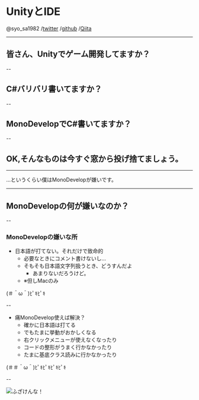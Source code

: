 # UnityとIDE

@syo_sa1982
/[twitter](twitter.com/syo_sa1982)
/[github](http://syo-sa1982.github.io/)
/[Qiita](http://qiita.com/syo-sa1982)

---

## 皆さん、Unityでゲーム開発してますか？

--

## C#バリバリ書いてますか？

--

## MonoDevelopでC#書いてますか？

--

## OK,そんなものは今すぐ窓から投げ捨てましょう。

---

…というくらい僕はMonoDevelopが嫌いです。

---

## MonoDevelopの何が嫌いなのか？

--

### MonoDevelopの嫌いな所

* 日本語が打てない。それだけで致命的
	* 必要なときにコメント書けないし…
	* そもそも日本語文字列扱うとき、どうすんだよ
		* あまりないだろうけど。
	* ※但しMacのみ  
  
(＃＾ω＾)ﾋﾟｷﾋﾟｷ

--

* 痛MonoDevelop使えば解決？
	* 確かに日本語は打てる
	* でもたまに挙動がおかしくなる
	* 右クリックメニューが使えなくなったり
	* コードの整形がうまく行かなかったり
	* たまに基底クラス読みに行かなかったり  
  
(＃＃＾ω＾)ﾋﾟｷﾋﾟｷﾋﾟｷﾋﾟｷ

--

![ふざけんな！](images/122906186885d.jpg "ふざけんな！")